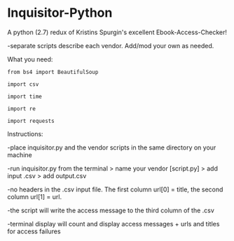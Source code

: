 # Inquisitor-Python

A python (2.7) redux of Kristins Spurgin's excellent Ebook-Access-Checker!

-separate scripts describe each vendor. Add/mod your own as needed.
  
	
What you need:  

	from bs4 import BeautifulSoup 

	import csv

	import time

	import re 

	import requests
  

Instructions:

-place inquisitor.py and the vendor scripts in the same directory on your machine

-run inquisitor.py from the terminal > name your vendor [script.py] > add input .csv > add output.csv

-no headers in the .csv input file. The first column url[0] = title, the second column url[1] = url. 

-the script will write the access message to the third column of the .csv

-terminal display will count and display access messages + urls and titles for access failures

